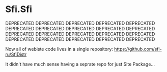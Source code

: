 Sfi.Sfi
=======
DEPRECATED DEPRECATED DEPRECATED DEPRECATED DEPRECATED DEPRECATED DEPRECATED DEPRECATED DEPRECATED DEPRECATED DEPRECATED DEPRECATED DEPRECATED DEPRECATED DEPRECATED DEPRECATED DEPRECATED DEPRECATED DEPRECATED DEPRECATED 

Now all of webiste code lives in a single repository:
https://github.com/sfi-ru/SfiDistr

It didn't have much sense having a seprate repo for just Site Package...
